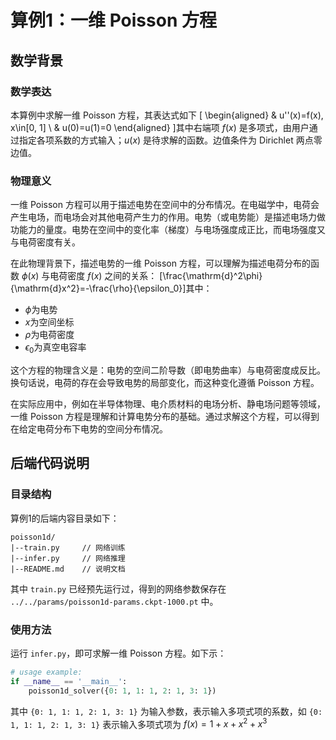 # 算例1：一维 Poisson 方程

## 数学背景

### 数学表达

本算例中求解一维 Poisson 方程，其表达式如下
\[
\begin{aligned}
& u''(x)=f(x), x\in[0, 1] \\
& u(0)=u(1)=0
\end{aligned}
\]其中右端项 $f(x)$ 是多项式，由用户通过指定各项系数的方式输入；$u(x)$ 是待求解的函数。边值条件为 Dirichlet 两点零边值。

### 物理意义

一维 Poisson 方程可以用于描述电势在空间中的分布情况。在电磁学中，电荷会产生电场，而电场会对其他电荷产生力的作用。电势（或电势能）是描述电场力做功能力的量度。电势在空间中的变化率（梯度）与电场强度成正比，而电场强度又与电荷密度有关。

在此物理背景下，描述电势的一维 Poisson 方程，可以理解为描述电荷分布的函数 $\phi(x)$ 与电荷密度 $f(x)$ 之间的关系：
\[\frac{\mathrm{d}^2\phi}{\mathrm{d}x^2}=-\frac{\rho}{\epsilon_0}\]其中：
- $\phi$为电势
- $x$为空间坐标
- $\rho$为电荷密度
- $\epsilon_0$为真空电容率

这个方程的物理含义是：电势的空间二阶导数（即电势曲率）与电荷密度成反比。换句话说，电荷的存在会导致电势的局部变化，而这种变化遵循 Poisson 方程。

在实际应用中，例如在半导体物理、电介质材料的电场分析、静电场问题等领域，一维 Poisson 方程是理解和计算电势分布的基础。通过求解这个方程，可以得到在给定电荷分布下电势的空间分布情况。

## 后端代码说明

### 目录结构

算例1的后端内容目录如下：
```
poisson1d/
|--train.py     // 网络训练
|--infer.py     // 网络推理
|--README.md    // 说明文档
```
其中 `train.py` 已经预先运行过，得到的网络参数保存在 `../../params/poisson1d-params.ckpt-1000.pt` 中。

### 使用方法

运行 `infer.py`，即可求解一维 Poisson 方程。如下示：

```python
# usage example:
if __name__ == '__main__':
    poisson1d_solver({0: 1, 1: 1, 2: 1, 3: 1})
```

其中 `{0: 1, 1: 1, 2: 1, 3: 1}` 为输入参数，表示输入多项式项的系数，如 `{0: 1, 1: 1, 2: 1, 3: 1}` 表示输入多项式项为 $f(x)=1+x+x^2+x^3$
